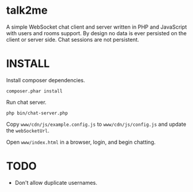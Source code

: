 talk2me
=======

A simple WebSocket chat client and server written in PHP and JavaScript with users and rooms support. By design no data is ever persisted on the client or server side. Chat sessions are not persistent.



INSTALL
=======
Install composer dependencies.

    composer.phar install

Run chat server.

    php bin/chat-server.php

Copy `www/cdn/js/example.config.js` to `www/cdn/js/config.js` and update the `webSocketUrl`.

Open `www/index.html` in a browser, login, and begin chatting.



TODO
====
* Don't allow duplicate usernames.
